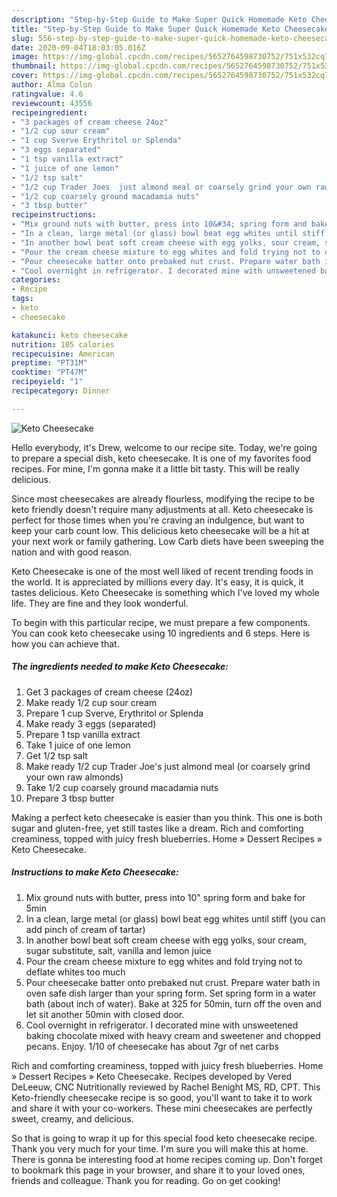 ```yaml
---
description: "Step-by-Step Guide to Make Super Quick Homemade Keto Cheesecake"
title: "Step-by-Step Guide to Make Super Quick Homemade Keto Cheesecake"
slug: 556-step-by-step-guide-to-make-super-quick-homemade-keto-cheesecake
date: 2020-09-04T18:03:05.016Z
image: https://img-global.cpcdn.com/recipes/5652764598730752/751x532cq70/keto-cheesecake-recipe-main-photo.jpg
thumbnail: https://img-global.cpcdn.com/recipes/5652764598730752/751x532cq70/keto-cheesecake-recipe-main-photo.jpg
cover: https://img-global.cpcdn.com/recipes/5652764598730752/751x532cq70/keto-cheesecake-recipe-main-photo.jpg
author: Alma Colon
ratingvalue: 4.6
reviewcount: 43556
recipeingredient:
- "3 packages of cream cheese 24oz"
- "1/2 cup sour cream"
- "1 cup Sverve Erythritol or Splenda"
- "3 eggs separated"
- "1 tsp vanilla extract"
- "1 juice of one lemon"
- "1/2 tsp salt"
- "1/2 cup Trader Joes  just almond meal or coarsely grind your own raw almonds"
- "1/2 cup coarsely ground macadamia nuts"
- "3 tbsp butter"
recipeinstructions:
- "Mix ground nuts with butter, press into 10&#34; spring form and bake for 5min"
- "In a clean, large metal (or glass) bowl beat egg whites until stiff (you can add pinch of cream of tartar)"
- "In another bowl beat soft cream cheese with egg yolks, sour cream, sugar substitute, salt, vanilla and lemon juice"
- "Pour the cream cheese mixture to egg whites and fold trying not to deflate whites too much"
- "Pour cheesecake batter onto prebaked nut crust. Prepare water bath in oven safe dish larger than your spring form. Set spring form in a water bath (about inch of water). Bake at 325 for 50min, turn off the oven and let sit another 50min with closed door."
- "Cool overnight in refrigerator. I decorated mine with unsweetened baking chocolate mixed with heavy cream and sweetener and chopped pecans. Enjoy. 1/10 of cheesecake has about 7gr of net carbs"
categories:
- Recipe
tags:
- keto
- cheesecake

katakunci: keto cheesecake 
nutrition: 105 calories
recipecuisine: American
preptime: "PT31M"
cooktime: "PT47M"
recipeyield: "1"
recipecategory: Dinner

---
```



![Keto Cheesecake](https://img-global.cpcdn.com/recipes/5652764598730752/751x532cq70/keto-cheesecake-recipe-main-photo.jpg)

Hello everybody, it's Drew, welcome to our recipe site. Today, we're going to prepare a special dish, keto cheesecake. It is one of my favorites food recipes. For mine, I'm gonna make it a little bit tasty. This will be really delicious.

Since most cheesecakes are already flourless, modifying the recipe to be keto friendly doesn&#39;t require many adjustments at all. Keto cheesecake is perfect for those times when you&#39;re craving an indulgence, but want to keep your carb count low. This delicious keto cheesecake will be a hit at your next work or family gathering. Low Carb diets have been sweeping the nation and with good reason.

Keto Cheesecake is one of the most well liked of recent trending foods in the world. It is appreciated by millions every day. It's easy, it is quick, it tastes delicious. Keto Cheesecake is something which I've loved my whole life. They are fine and they look wonderful.


To begin with this particular recipe, we must prepare a few components. You can cook keto cheesecake using 10 ingredients and 6 steps. Here is how you can achieve that.

<!--inarticleads1-->

##### The ingredients needed to make Keto Cheesecake:

1. Get 3 packages of cream cheese (24oz)
1. Make ready 1/2 cup sour cream
1. Prepare 1 cup Sverve, Erythritol or Splenda
1. Make ready 3 eggs (separated)
1. Prepare 1 tsp vanilla extract
1. Take 1 juice of one lemon
1. Get 1/2 tsp salt
1. Make ready 1/2 cup Trader Joe&#39;s  just almond meal (or coarsely grind your own raw almonds)
1. Take 1/2 cup coarsely ground macadamia nuts
1. Prepare 3 tbsp butter


Making a perfect keto cheesecake is easier than you think. This one is both sugar and gluten-free, yet still tastes like a dream. Rich and comforting creaminess, topped with juicy fresh blueberries. Home » Dessert Recipes » Keto Cheesecake. 

<!--inarticleads2-->

##### Instructions to make Keto Cheesecake:

1. Mix ground nuts with butter, press into 10&#34; spring form and bake for 5min
1. In a clean, large metal (or glass) bowl beat egg whites until stiff (you can add pinch of cream of tartar)
1. In another bowl beat soft cream cheese with egg yolks, sour cream, sugar substitute, salt, vanilla and lemon juice
1. Pour the cream cheese mixture to egg whites and fold trying not to deflate whites too much
1. Pour cheesecake batter onto prebaked nut crust. Prepare water bath in oven safe dish larger than your spring form. Set spring form in a water bath (about inch of water). Bake at 325 for 50min, turn off the oven and let sit another 50min with closed door.
1. Cool overnight in refrigerator. I decorated mine with unsweetened baking chocolate mixed with heavy cream and sweetener and chopped pecans. Enjoy. 1/10 of cheesecake has about 7gr of net carbs


Rich and comforting creaminess, topped with juicy fresh blueberries. Home » Dessert Recipes » Keto Cheesecake. Recipes developed by Vered DeLeeuw, CNC Nutritionally reviewed by Rachel Benight MS, RD, CPT. This Keto-friendly cheesecake recipe is so good, you&#39;ll want to take it to work and share it with your co-workers. These mini cheesecakes are perfectly sweet, creamy, and delicious. 

So that is going to wrap it up for this special food keto cheesecake recipe. Thank you very much for your time. I'm sure you will make this at home. There is gonna be interesting food at home recipes coming up. Don't forget to bookmark this page in your browser, and share it to your loved ones, friends and colleague. Thank you for reading. Go on get cooking!
